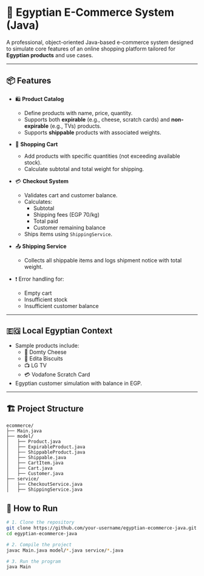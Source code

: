 # 🛒 Egyptian E-Commerce System (Java)

A professional, object-oriented Java-based e-commerce system designed to simulate core features of an online shopping platform tailored for **Egyptian products** and use cases.

---

## 📦 Features

- 🛍️ **Product Catalog**
  - Define products with name, price, quantity.
  - Supports both **expirable** (e.g., cheese, scratch cards) and **non-expirable** (e.g., TVs) products.
  - Supports **shippable** products with associated weights.

- 🛒 **Shopping Cart**
  - Add products with specific quantities (not exceeding available stock).
  - Calculate subtotal and total weight for shipping.

- 💳 **Checkout System**
  - Validates cart and customer balance.
  - Calculates:
    - Subtotal
    - Shipping fees (EGP 70/kg)
    - Total paid
    - Customer remaining balance
  - Ships items using `ShippingService`.

- 📤 **Shipping Service**
  - Collects all shippable items and logs shipment notice with total weight.

- ❗ Error handling for:
  - Empty cart
  - Insufficient stock
  - Insufficient customer balance

---

## 🇪🇬 Local Egyptian Context

- Sample products include:
  - 🧀 Domty Cheese
  - 🍪 Edita Biscuits
  - 📺 LG TV
  - 💳 Vodafone Scratch Card
- Egyptian customer simulation with balance in EGP.

---

## 🏗️ Project Structure

```text
ecommerce/
├── Main.java
├── model/
│   ├── Product.java
│   ├── ExpirableProduct.java
│   ├── ShippableProduct.java
│   ├── Shippable.java
│   ├── CartItem.java
│   ├── Cart.java
│   ├── Customer.java
├── service/
│   ├── CheckoutService.java
│   ├── ShippingService.java
```

## 🚀 How to Run

```bash
# 1. Clone the repository
git clone https://github.com/your-username/egyptian-ecommerce-java.git
cd egyptian-ecommerce-java

# 2. Compile the project
javac Main.java model/*.java service/*.java

# 3. Run the program
java Main




